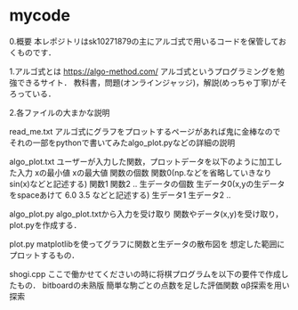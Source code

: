 # mycode

0.概要
本レポジトリはsk10271879の主にアルゴ式で用いるコードを保管しておくものです．


1.アルゴ式とは
https://algo-method.com/
アルゴ式というプログラミングを勉強できるサイト．
教科書，問題(オンラインジャッジ)，解説(めっちゃ丁寧)がそろっている．



2.各ファイルの大まかな説明


read_me.txt
アルゴ式にグラフをプロットするページがあれば鬼に金棒なので
それの一部をpythonで書いてみたalgo_plot.pyなどの詳細の説明

algo_plot.txt
ユーザーが入力した関数，プロットデータを以下のように加工した入力
xの最小値
xの最大値
関数の個数
関数0(np.などを省略していきなり sin(x)などと記述する)
関数1
関数2
..
生データの個数
生データ0(x,yの生データをspaceあけて 6.0 3.5 などと記述する)
生データ1
生データ2
..

algo_plot.py
algo_plot.txtから入力を受け取り
関数やデータ(x,y)を受け取り，
plot.pyを作成する．


plot.py
matplotlibを使ってグラフに関数と生データの散布図を
想定した範囲にプロットするもの．





shogi.cpp
ここで働かせてくださいの時に将棋プログラムを以下の要件で作成したもの．
bitboardの未熟版
簡単な駒ごとの点数を足した評価関数
αβ探索を用い探索




